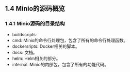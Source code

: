 ## 1.4 Minio的源码概览

### 1.4.1 Minio源码的目录结构

- buildscripts:
- cmd: Minio的命令行处理包，包含了所有的命令行处理函数。
- dockersripts: Docker相关的脚本。
- docs: 文档。
- helm: Helm相关的部分。
- internal: Minio的内部包，包含了所有的功能代码。